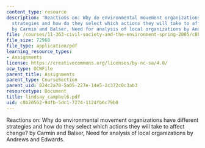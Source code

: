 ```yaml
---
content_type: resource
description: 'Reactions on: Why do environmental movement organizations have different
  strategies and how do they select which actions they will take to affect change?
  by Carmin and Balser, Need for analysis of local organizations by Andrews and Edwards.'
file: /courses/11-363-civil-society-and-the-environment-spring-2005/c8b2056294fb5dc172741124fb6c79b0_lindsay_campbel6.pdf
file_size: 72968
file_type: application/pdf
learning_resource_types:
- Assignments
license: https://creativecommons.org/licenses/by-nc-sa/4.0/
ocw_type: OCWFile
parent_title: Assignments
parent_type: CourseSection
parent_uid: 824c2a70-5a05-227e-14e5-2c372c0c3ab3
resourcetype: Document
title: lindsay_campbel6.pdf
uid: c8b20562-94fb-5dc1-7274-1124fb6c79b0
---
```

Reactions on: Why do environmental movement organizations have different strategies and how do they select which actions they will take to affect change? by Carmin and Balser, Need for analysis of local organizations by Andrews and Edwards.